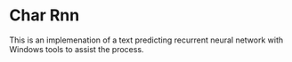 # Char Rnn

This is an implemenation of a text predicting recurrent neural network with Windows tools to assist
the process.